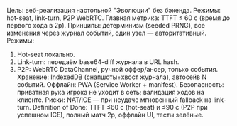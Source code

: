 Цель: веб-реализация настольной "Эволюции" без бэкенда. Режимы: hot-seat, link-turn, P2P WebRTC.
Главная метрика: TTFT ≤ 60 c (время до первого хода в 2p).
Принципы: детерминизм (seeded PRNG), все изменения через журнал событий, один узел — авторитативный.
Режимы:
  1) Hot-seat локально.
  2) Link-turn: передаём base64-diff журнала в URL hash.
  3) P2P: WebRTC DataChannel, ручной оффер/ансер, только события.
Хранение: IndexedDB (снапшоты+хвост журнала), автосейв N событий.
Оффлайн: PWA (Service Worker + manifest).
Безопасность: приватная рука игрока не уходит в сеть; валидация ходов на клиенте.
Риски: NAT/ICE — при неудаче мгновенный fallback на link-turn.
Definition of Done: TTFT ≤60 c (hot-seat) и ≤90 c (P2P при успешном ICE), полный матч 2p, оффлайн UI, тесты зелёные.
